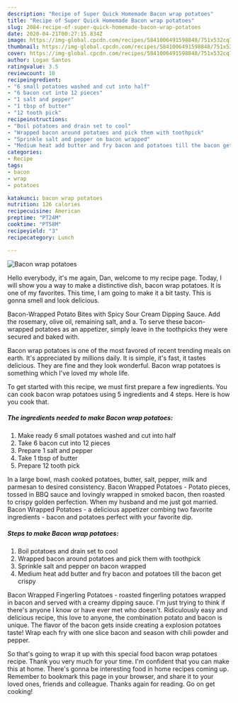 ```yaml
---
description: "Recipe of Super Quick Homemade Bacon wrap potatoes"
title: "Recipe of Super Quick Homemade Bacon wrap potatoes"
slug: 2084-recipe-of-super-quick-homemade-bacon-wrap-potatoes
date: 2020-04-21T00:27:15.834Z
image: https://img-global.cpcdn.com/recipes/5841006491598848/751x532cq70/bacon-wrap-potatoes-recipe-main-photo.jpg
thumbnail: https://img-global.cpcdn.com/recipes/5841006491598848/751x532cq70/bacon-wrap-potatoes-recipe-main-photo.jpg
cover: https://img-global.cpcdn.com/recipes/5841006491598848/751x532cq70/bacon-wrap-potatoes-recipe-main-photo.jpg
author: Logan Santos
ratingvalue: 3.5
reviewcount: 10
recipeingredient:
- "6 small potatoes washed and cut into half"
- "6 bacon cut into 12 pieces"
- "1 salt and pepper"
- "1 tbsp of butter"
- "12 tooth pick"
recipeinstructions:
- "Boil potatoes and drain set to cool"
- "Wrapped bacon around potatoes and pick them with toothpick"
- "Sprinkle salt and pepper on bacon wrapped"
- "Medium heat add butter and fry bacon and potatoes till the bacon get crispy"
categories:
- Recipe
tags:
- bacon
- wrap
- potatoes

katakunci: bacon wrap potatoes 
nutrition: 126 calories
recipecuisine: American
preptime: "PT24M"
cooktime: "PT58M"
recipeyield: "3"
recipecategory: Lunch

---
```



![Bacon wrap potatoes](https://img-global.cpcdn.com/recipes/5841006491598848/751x532cq70/bacon-wrap-potatoes-recipe-main-photo.jpg)

Hello everybody, it's me again, Dan, welcome to my recipe page. Today, I will show you a way to make a distinctive dish, bacon wrap potatoes. It is one of my favorites. This time, I am going to make it a bit tasty. This is gonna smell and look delicious.

Bacon-Wrapped Potato Bites with Spicy Sour Cream Dipping Sauce. Add the rosemary, olive oil, remaining salt, and a. To serve these bacon-wrapped potatoes as an appetizer, simply leave in the toothpicks they were secured and baked with.

Bacon wrap potatoes is one of the most favored of recent trending meals on earth. It's appreciated by millions daily. It is simple, it's fast, it tastes delicious. They are fine and they look wonderful. Bacon wrap potatoes is something which I've loved my whole life.


To get started with this recipe, we must first prepare a few ingredients. You can cook bacon wrap potatoes using 5 ingredients and 4 steps. Here is how you cook that.

<!--inarticleads1-->

##### The ingredients needed to make Bacon wrap potatoes:

1. Make ready 6 small potatoes washed and cut into half
1. Take 6 bacon cut into 12 pieces
1. Prepare 1 salt and pepper
1. Take 1 tbsp of butter
1. Prepare 12 tooth pick


In a large bowl, mash cooked potatoes, butter, salt, pepper, milk and parmesan to desired consistency. Bacon Wrapped Potatoes - Potato pieces, tossed in BBQ sauce and lovingly wrapped in smoked bacon, then roasted to crispy golden perfection. When my husband and me just got married. Bacon Wrapped Potatoes - a delicious appetizer combing two favorite ingredients - bacon and potatoes perfect with your favorite dip. 

<!--inarticleads2-->

##### Steps to make Bacon wrap potatoes:

1. Boil potatoes and drain set to cool
1. Wrapped bacon around potatoes and pick them with toothpick
1. Sprinkle salt and pepper on bacon wrapped
1. Medium heat add butter and fry bacon and potatoes till the bacon get crispy


Bacon Wrapped Fingerling Potatoes - roasted fingerling potatoes wrapped in bacon and served with a creamy dipping sauce. I&#39;m just trying to think if there&#39;s anyone I know or have ever met who doesn&#39;t. Ridiculously easy and delicious recipe, this love to anyone, the combination potato and bacon is unique. The flavor of the bacon gets inside creating a explosion potatoes taste! Wrap each fry with one slice bacon and season with chili powder and pepper. 

So that's going to wrap it up with this special food bacon wrap potatoes recipe. Thank you very much for your time. I'm confident that you can make this at home. There's gonna be interesting food in home recipes coming up. Remember to bookmark this page in your browser, and share it to your loved ones, friends and colleague. Thanks again for reading. Go on get cooking!
